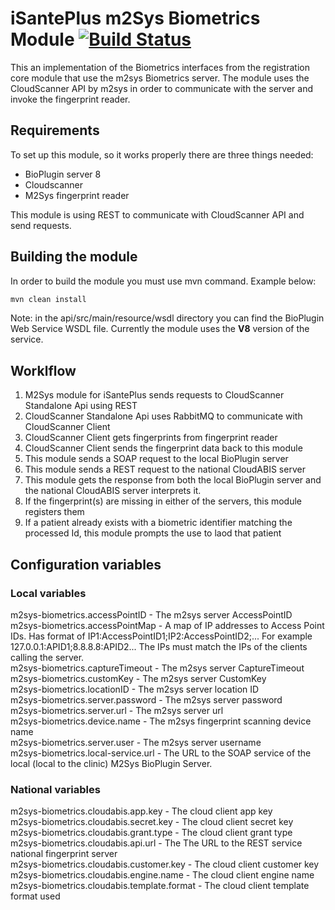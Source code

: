 
# iSantePlus m2Sys Biometrics Module [![Build Status](https://travis-ci.org/IsantePlus/openmrs-module-m2sys-biometrics.svg?branch=master)](https://travis-ci.org/IsantePlus/openmrs-module-m2sys-biometrics)

This an implementation of the Biometrics interfaces from the registration core module that use the m2sys Biometrics server. The module uses the CloudScanner API by m2sys in order to communicate with the server and invoke the fingerprint reader.

## Requirements

To set up this module, so it works properly there are three things needed:
- BioPlugin server 8
- Cloudscanner 
- M2Sys fingerprint reader

This module is using REST to communicate with CloudScanner API and send requests.

## Building the module

In order to build the module you must use mvn command. Example below:

```bash
mvn clean install
```

Note: in the api/src/main/resource/wsdl directory you can find the BioPlugin Web Service WSDL file.
Currently the module uses the **V8** version of the service.

## Worklflow

1. M2Sys module for iSantePlus sends requests to CloudScanner Standalone Api using REST
2. CloudScanner Standalone Api uses RabbitMQ to communicate with CloudScanner Client
3. CloudScanner Client gets fingerprints from fingerprint reader
4. CloudScanner Client sends the fingerprint data back to this module
5. This module sends a SOAP request to the local BioPlugin server
6. This module sends a REST request to the national CloudABIS server
7. This module gets the response from both the local BioPlugin server and the national CloudABIS server interprets it.
8. If the fingerprint(s) are missing in either of the servers, this module registers them
9. If a patient already exists with a biometric identifier matching the processed Id, this module prompts the use to laod that patient

## Configuration variables

### Local variables
m2sys-biometrics.accessPointID - The m2sys server AccessPointID<br/>
m2sys-biometrics.accessPointMap - A map of IP addresses to Access Point IDs. Has format of IP1:AccessPointID1;IP2:AccessPointID2;...
For example 127.0.0.1:APID1;8.8.8.8:APID2... The IPs must match the IPs of the clients calling the server.<br/>
m2sys-biometrics.captureTimeout - The m2sys server CaptureTimeout<br/>
m2sys-biometrics.customKey - The m2sys server CustomKey<br/>
m2sys-biometrics.locationID - The m2sys server location ID<br/>
m2sys-biometrics.server.password - The m2sys server password<br/>
m2sys-biometrics.server.url - The m2sys server url<br/>
m2sys-biometrics.device.name - The m2sys fingerprint scanning device name<br/>
m2sys-biometrics.server.user - The m2sys server username<br/>
m2sys-biometrics.local-service.url - The URL to the SOAP service of the local (local to the clinic) M2Sys BioPlugin Server.

### National variables
m2sys-biometrics.cloudabis.app.key - The cloud client app key<br/>
m2sys-biometrics.cloudabis.secret.key - The cloud client secret key<br/>
m2sys-biometrics.cloudabis.grant.type - The cloud client grant type<br/>
m2sys-biometrics.cloudabis.api.url - The The URL to the REST service national fingerprint server <br/>
m2sys-biometrics.cloudabis.customer.key - The cloud client customer key<br/>
m2sys-biometrics.cloudabis.engine.name - The cloud client engine name<br/>
m2sys-biometrics.cloudabis.template.format - The cloud client template format used<br/>
